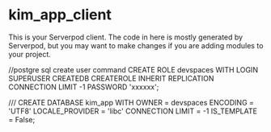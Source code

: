 # kim_app_client

This is your Serverpod client. The code in here is mostly generated by
Serverpod, but you may want to make changes if you are adding modules to your
project.

//postgre sql create user command
CREATE ROLE devspaces WITH
LOGIN
SUPERUSER
CREATEDB
CREATEROLE
INHERIT
REPLICATION
CONNECTION LIMIT -1
PASSWORD 'xxxxxx';

///
CREATE DATABASE kim_app
WITH
OWNER = devspaces
ENCODING = 'UTF8'
LOCALE_PROVIDER = 'libc'
CONNECTION LIMIT = -1
IS_TEMPLATE = False;
